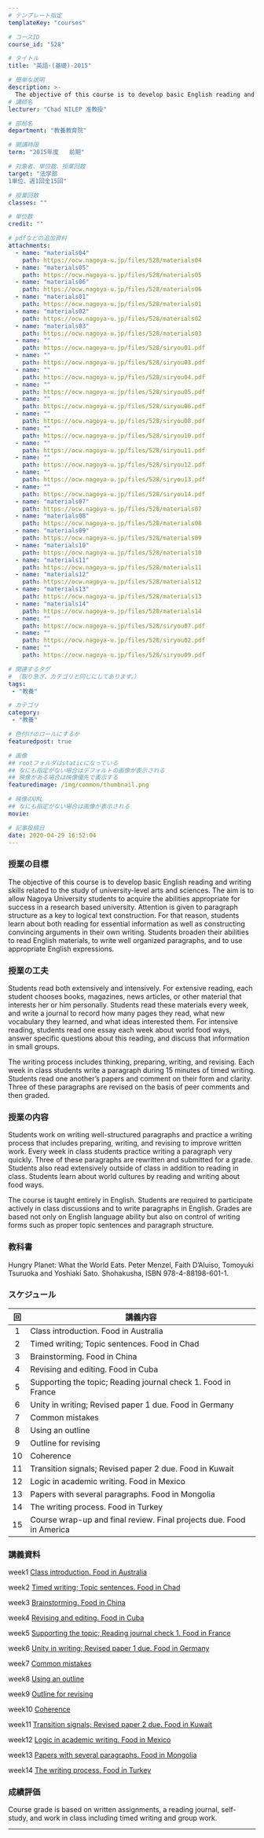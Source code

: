 ```yaml
---
# テンプレート指定
templateKey: "courses"

# コースID
course_id: "528"

# タイトル
title: "英語-(基礎)-2015"

# 簡単な説明
description: >-
  The objective of this course is to develop basic English reading and writing skills related to the study of university-level arts and sciences. The aim is to allow Nagoya University students to acquir ....
# 講師名
lecturer: "Chad NILEP 准教授"

# 部局名
department: "教養教育院"

# 開講時限
term: "2015年度	前期"

# 対象者、単位数、授業回数
target: "法学部
1単位、週1回全15回"

# 授業回数
classes: ""

# 単位数
credit: ""

# pdfなどの追加資料
attachments:
  - name: "materials04" 
    path: https://ocw.nagoya-u.jp/files/528/materials04
  - name: "materials05" 
    path: https://ocw.nagoya-u.jp/files/528/materials05
  - name: "materials06" 
    path: https://ocw.nagoya-u.jp/files/528/materials06
  - name: "materials01" 
    path: https://ocw.nagoya-u.jp/files/528/materials01
  - name: "materials02" 
    path: https://ocw.nagoya-u.jp/files/528/materials02
  - name: "materials03" 
    path: https://ocw.nagoya-u.jp/files/528/materials03
  - name: "" 
    path: https://ocw.nagoya-u.jp/files/528/siryou01.pdf
  - name: "" 
    path: https://ocw.nagoya-u.jp/files/528/siryou03.pdf
  - name: "" 
    path: https://ocw.nagoya-u.jp/files/528/siryou04.pdf
  - name: "" 
    path: https://ocw.nagoya-u.jp/files/528/siryou05.pdf
  - name: "" 
    path: https://ocw.nagoya-u.jp/files/528/siryou06.pdf
  - name: "" 
    path: https://ocw.nagoya-u.jp/files/528/siryou08.pdf
  - name: "" 
    path: https://ocw.nagoya-u.jp/files/528/siryou10.pdf
  - name: "" 
    path: https://ocw.nagoya-u.jp/files/528/siryou11.pdf
  - name: "" 
    path: https://ocw.nagoya-u.jp/files/528/siryou12.pdf
  - name: "" 
    path: https://ocw.nagoya-u.jp/files/528/siryou13.pdf
  - name: "" 
    path: https://ocw.nagoya-u.jp/files/528/siryou14.pdf
  - name: "materials07" 
    path: https://ocw.nagoya-u.jp/files/528/materials07
  - name: "materials08" 
    path: https://ocw.nagoya-u.jp/files/528/materials08
  - name: "materials09" 
    path: https://ocw.nagoya-u.jp/files/528/materials09
  - name: "materials10" 
    path: https://ocw.nagoya-u.jp/files/528/materials10
  - name: "materials11" 
    path: https://ocw.nagoya-u.jp/files/528/materials11
  - name: "materials12" 
    path: https://ocw.nagoya-u.jp/files/528/materials12
  - name: "materials13" 
    path: https://ocw.nagoya-u.jp/files/528/materials13
  - name: "materials14" 
    path: https://ocw.nagoya-u.jp/files/528/materials14
  - name: "" 
    path: https://ocw.nagoya-u.jp/files/528/siryou07.pdf
  - name: "" 
    path: https://ocw.nagoya-u.jp/files/528/siryou02.pdf
  - name: "" 
    path: https://ocw.nagoya-u.jp/files/528/siryou09.pdf

# 関連するタグ
# （取り急ぎ、カテゴリと同じにしてあります。）
tags:
 - "教養"

# カテゴリ
category:
 - "教養"

# 色付けのロールにするか
featuredpost: true

# 画像
## rootフォルダはstaticになっている
## なにも指定がない場合はデフォルトの画像が表示される
## 映像がある場合は映像優先で表示する
featuredimage: /img/common/thumbnail.png

# 映像のURL
## なにも指定がない場合は画像が表示される
movie: 

# 記事投稿日
date: 2020-04-29 16:52:04
---
```


### 授業の目標

The objective of this course is to develop basic English reading and writing skills related to the study of university-level arts and sciences.
The aim is to allow Nagoya University students to acquire the abilities appropriate for success in a research based university.
Attention is given to paragraph structure as a key to logical text construction.
For that reason, students learn about both reading for essential information as well as constructing convincing arguments in their own writing.
Students broaden their abilities to read English materials, to write well organized paragraphs, and to use appropriate English expressions.




### 授業の工夫

Students read both extensively and intensively.
For extensive reading, each student chooses books, magazines, news articles, or other material that interests her or him personally.
Students read these materials every week, and write a journal to record how many pages they read, what new vocabulary they learned, and what ideas interested them.
For intensive reading, students read one essay each week about world food ways, answer specific questions about this reading, and discuss that information in small groups.

The writing process includes thinking, preparing, writing, and revising.
Each week in class students write a paragraph during 15 minutes of timed writing.
Students read one another&rsquo;s papers and comment on their form and clarity.
Three of these paragraphs are revised on the basis of peer comments and then graded.





### 授業の内容

Students work on writing well-structured paragraphs and practice a writing process that includes preparing, writing, and revising to improve written work. Every week in class students practice writing a paragraph very quickly.
Three of these paragraphs are rewritten and submitted for a grade.
Students also read extensively outside of class in addition to reading in class.
Students learn about world cultures by reading and writing about food ways.

The course is taught entirely in English.
Students are required to participate actively in class discussions and to write paragraphs in English.
Grades are based not only on English language ability but also on control of writing forms such as proper topic sentences and paragraph structure.


### 教科書

Hungry Planet: What the World Eats. Peter Menzel, Faith D&rsquo;Aluiso, Tomoyuki Tsuruoka and Yoshiaki Sato. Shohakusha, ISBN 978-4-88198-601-1.



### スケジュール

| 回 | 講義内容                                                             |
|:--:|----------------------------------------------------------------------|
|  1 | Class introduction. Food in Australia                                |
|  2 | Timed writing; Topic sentences. Food in Chad                         |
|  3 | Brainstorming. Food in China                                         |
|  4 | Revising and editing. Food in Cuba                                   |
|  5 | Supporting the topic; Reading journal check 1. Food in France        |
|  6 | Unity in writing; Revised paper 1 due. Food in Germany               |
|  7 | Common mistakes                                                      |
|  8 | Using an outline                                                     |
|  9 | Outline for revising                                                 |
| 10 | Coherence                                                            |
| 11 | Transition signals; Revised paper 2 due. Food in Kuwait              |
| 12 | Logic in academic writing. Food in Mexico                            |
| 13 | Papers with several paragraphs. Food in Mongolia                     |
| 14 | The writing process. Food in Turkey                                  |
| 15 | Course wrap-up and final review. Final projects due. Food in America |




### 講義資料

week1
[Class introduction. Food in Australia](https://ocw.nagoya-u.jp/files/528/siryou01.pdf) 


week2
[Timed writing; Topic sentences. Food in Chad](https://ocw.nagoya-u.jp/files/528/siryou02.pdf) 


week3
[Brainstorming. Food in China](https://ocw.nagoya-u.jp/files/528/siryou03.pdf) 


week4
[Revising and editing. Food in Cuba](https://ocw.nagoya-u.jp/files/528/siryou04.pdf) 


week5
[Supporting the topic; Reading journal check 1. Food in France](https://ocw.nagoya-u.jp/files/528/siryou05.pdf) 


week6
[Unity in writing; Revised paper 1 due. Food in Germany](https://ocw.nagoya-u.jp/files/528/siryou06.pdf) 


week7
[Common mistakes](https://ocw.nagoya-u.jp/files/528/siryou07.pdf) 


week8
[Using an outline](https://ocw.nagoya-u.jp/files/528/siryou08.pdf) 


week9
[Outline for revising](https://ocw.nagoya-u.jp/files/528/siryou09.pdf) 


week10
[Coherence](https://ocw.nagoya-u.jp/files/528/siryou10.pdf) 


week11
[Transition signals; Revised paper 2 due. Food in Kuwait](https://ocw.nagoya-u.jp/files/528/siryou11.pdf) 


week12
[Logic in academic writing. Food in Mexico](https://ocw.nagoya-u.jp/files/528/siryou12.pdf) 


week13
[Papers with several paragraphs. Food in Mongolia](https://ocw.nagoya-u.jp/files/528/siryou13.pdf) 


week14
[The writing process. Food in Turkey](https://ocw.nagoya-u.jp/files/528/siryou14.pdf) 








### 成績評価

Course grade is based on written assignments, a reading journal, self-study, and work in class including timed writing and group work.




-----